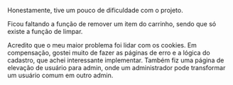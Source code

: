 Honestamente, tive um pouco de dificuldade com o projeto. 

Ficou faltando a função de remover um item do carrinho, sendo que só existe a função de limpar.

Acredito que o meu maior problema foi lidar com os cookies. 
Em compensação, gostei muito de fazer as páginas de erro e a lógica do cadastro, que achei interessante implementar. Também fiz uma página de elevação de usuário para admin, onde um administrador pode transformar um usuário comum em outro admin.
